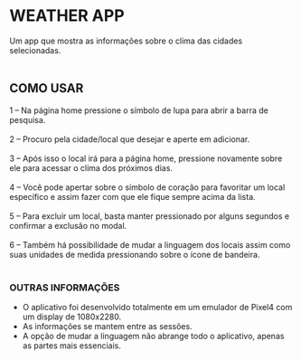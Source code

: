 # WEATHER APP

Um app que mostra as informações sobre o clima das cidades selecionadas.
<br><br>

## COMO USAR

1 – Na página home pressione o símbolo de lupa para abrir a barra de pesquisa. <br><br>
2 – Procuro pela cidade/local que desejar e aperte em adicionar.<br><br>
3 – Após isso o local irá para a página home, pressione novamente sobre ele para acessar o clima dos próximos dias.<br><br>
4 – Você pode apertar sobre o símbolo de coração para favoritar um local específico e assim fazer com que ele fique sempre acima da lista.<br><br>
5 – Para excluir um local, basta manter pressionado por alguns segundos e confirmar a exclusão no modal.<br><br>
6 – Também há possibilidade de mudar a linguagem dos locais assim como suas unidades de medida pressionando sobre o ícone de bandeira. <br><br>

### OUTRAS INFORMAÇÕES
- O aplicativo foi desenvolvido totalmente em um emulador de Pixel4 com um display de 1080x2280. <br>
- As informações se mantem entre as sessões. <br>
- A opção de mudar a linguagem não abrange todo o aplicativo, apenas as partes mais essenciais. <br>

	 


